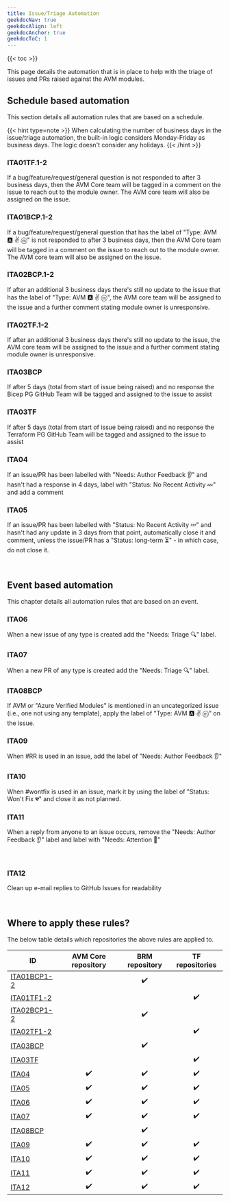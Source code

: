 ```yaml
---
title: Issue/Triage Automation
geekdocNav: true
geekdocAlign: left
geekdocAnchor: true
geekdocToC: 1
---
```


{{< toc >}}

This page details the automation that is in place to help with the triage of issues and PRs raised against the AVM modules.

## Schedule based automation

This section details all automation rules that are based on a schedule.

{{< hint type=note >}}
When calculating the number of business days in the issue/triage automation, the built-in logic considers Monday-Friday as business days. The logic doesn't consider any holidays.
{{< /hint >}}

### ITA01TF.1-2

If a bug/feature/request/general question is not responded to after 3 business days, then the AVM Core team will be tagged in a comment on the issue to reach out to the module owner. The AVM core team will also be assigned on the issue.
### ITA01BCP.1-2

If a bug/feature/request/general question that has the label of "Type: AVM 🅰️ ✌️ ⓜ️" is not responded to after 3 business days, then the AVM Core team will be tagged in a comment on the issue to reach out to the module owner. The AVM core team will also be assigned on the issue.

### ITA02BCP.1-2

If after an additional 3 business days there's still no update to the issue that has the label of "Type: AVM 🅰️ ✌️ ⓜ️", the AVM core team will be assigned to the issue and a further comment stating module owner is unresponsive.

### ITA02TF.1-2

If after an additional 3 business days there's still no update to the issue, the AVM core team will be assigned to the issue and a further comment stating module owner is unresponsive.

### ITA03BCP

If after 5 days (total from start of issue being raised) and no response the Bicep PG GitHub Team will be tagged and assigned to the issue to assist

### ITA03TF

If after 5 days (total from start of issue being raised) and no response the Terraform PG GitHub Team will be tagged and assigned to the issue to assist

### ITA04

If an issue/PR has been labelled with "Needs: Author Feedback 👂" and hasn't had a response in 4 days, label with "Status: No Recent Activity 💤" and add a comment

### ITA05

If an issue/PR has been labelled with "Status: No Recent Activity 💤" and hasn't had any update in 3 days from that point, automatically close it and comment, unless the issue/PR has a "Status: long-term ⏳" - in which case, do not close it.

<br>

## Event based automation

This chapter details all automation rules that are based on an event.

### ITA06

When a new issue of any type is created add the "Needs: Triage 🔍" label.

### ITA07

When a new PR of any type is created add the "Needs: Triage 🔍" label.

### ITA08BCP

If AVM or "Azure Verified Modules" is mentioned in an uncategorized issue (i.e., one not using any template), apply the label of "Type: AVM 🅰️ ✌️ ⓜ️" on the issue.

### ITA09

When #RR is used in an issue, add the label of "Needs: Author Feedback 👂"

### ITA10

When #wontfix is used in an issue, mark it by using the label of "Status: Won't Fix 💔" and close it as not planned.

### ITA11

When a reply from anyone to an issue occurs, remove the "Needs: Author Feedback 👂" label and label with "Needs: Attention 👋"

<br>

### ITA12

Clean up e-mail replies to GitHub Issues for readability

<br>

## Where to apply these rules?

The below table details which repositories the above rules are applied to.

| ID                          | AVM Core repository | BRM repository | TF repositories |
| --------------------------- | :-----------------: | :------------: | :-------------: |
| [ITA01BCP1-2](#ita01bcp1-2) |                     |       ✔️        |                 |
| [ITA01TF1-2](#ita01tf1-2)   |                     |                |        ✔️        |
| [ITA02BCP1-2](#ita02bcp1-2) |                     |       ✔️        |                 |
| [ITA02TF1-2](#ita02tf1-2)   |                     |                |        ✔️        |
| [ITA03BCP](#ita03bcp)       |                     |       ✔️        |                 |
| [ITA03TF](#ita03tf)         |                     |                |        ✔️        |
| [ITA04](#ita04)             |          ✔️          |       ✔️        |        ✔️        |
| [ITA05](#ita05)             |          ✔️          |       ✔️        |        ✔️        |
| [ITA06](#ita06)             |          ✔️          |       ✔️        |        ✔️        |
| [ITA07](#ita07)             |          ✔️          |       ✔️        |        ✔️        |
| [ITA08BCP](#ita08bcp)       |                     |       ✔️        |                 |
| [ITA09](#ita09)             |          ✔️          |       ✔️        |        ✔️        |
| [ITA10](#ita10)             |          ✔️          |       ✔️        |        ✔️        |
| [ITA11](#ita11)             |          ✔️          |       ✔️        |        ✔️        |
| [ITA12](#ita12)             |          ✔️          |       ✔️        |        ✔️        |
